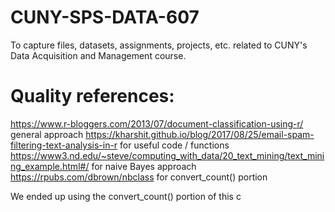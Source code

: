 # CUNY-SPS-DATA-607

To capture files, datasets, assignments, projects, etc. related to CUNY's Data Acquisition and Management course.

# Quality references: 
https://www.r-bloggers.com/2013/07/document-classification-using-r/ general approach
https://kharshit.github.io/blog/2017/08/25/email-spam-filtering-text-analysis-in-r for useful code / functions
https://www3.nd.edu/~steve/computing_with_data/20_text_mining/text_mining_example.html#/ for naive Bayes approach
https://rpubs.com/dbrown/nbclass for convert_count() portion

We ended up using the convert_count() portion of this c
